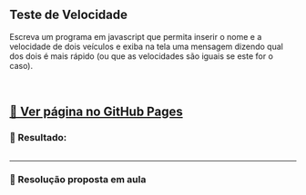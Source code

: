 ## Teste de Velocidade

Escreva um programa em javascript que permita inserir o nome e a velocidade de dois veículos e exiba na tela uma mensagem dizendo qual dos dois é mais rápido (ou que as velocidades são iguais se este for o caso).

<br>

## [🚀 Ver página no GitHub Pages]()

### 📌 Resultado:

<img src="">

<br>
<hr>

### 📖 Resolução proposta em aula



<img src="">

<br>